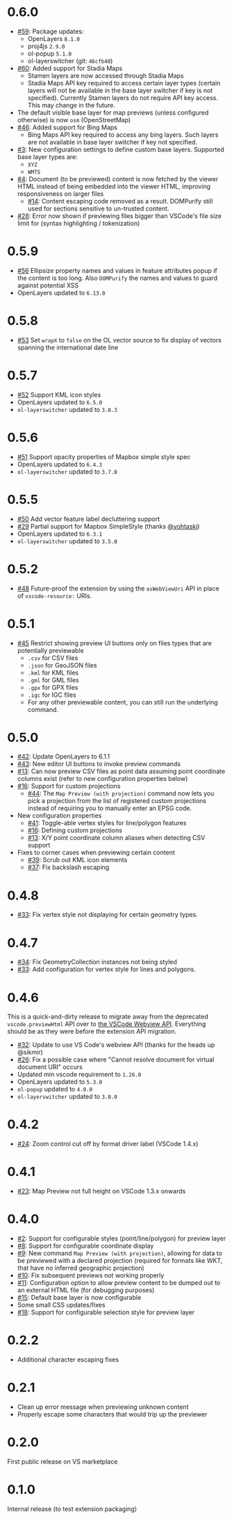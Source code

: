 # 0.6.0

 * [#59](https://github.com/jumpinjackie/vscode-map-preview/issues/59): Package updates:
   * OpenLayers `8.1.0`
   * proj4js `2.9.0`
   * ol-popup `5.1.0`
   * ol-layerswitcher (git: `46cfb40`)
 * [#60](https://github.com/jumpinjackie/vscode-map-preview/issues/60): Added support for Stadia Maps
   * Stamen layers are now accessed through Stadia Maps
   * Stadia Maps API key required to access certain layer types (certain layers will not be available in the base layer switcher if key is not specified). Currently Stamen layers do not require API key access. This may change in the future.
 * The default visible base layer for map previews (unless configured otherwise) is now `osm` (OpenStreetMap)
 * [#46](https://github.com/jumpinjackie/vscode-map-preview/issues/46): Added support for Bing Maps
   * Bing Maps API key required to access any bing layers. Such layers are not available in base layer switcher if key not specified.
 * [#3](https://github.com/jumpinjackie/vscode-map-preview/issues/3): New configuration settings to define custom base layers. Supported base layer types are:
   * `XYZ`
   * `WMTS`
 * [#4](https://github.com/jumpinjackie/vscode-map-preview/issues/4): Document (to be previewed) content is now fetched by the viewer HTML instead of being embedded into the viewer HTML, improving responsiveness on larger files
   * [#14](https://github.com/jumpinjackie/vscode-map-preview/issues/14): Content escaping code removed as a result. DOMPurify still used for sections sensitive to un-trusted content.
 * [#28](https://github.com/jumpinjackie/vscode-map-preview/issues/28): Error now shown if previewing files bigger than VSCode's file size limit for (syntax highlighting / tokenization)

# 0.5.9

 * [#56](https://github.com/jumpinjackie/vscode-map-preview/issues/56) Ellipsize property names and values in feature attributes popup if the content is too long. Also `DOMPurify` the names and values to guard against potential XSS
 * OpenLayers updated to `6.13.0`
# 0.5.8

 * [#53](https://github.com/jumpinjackie/vscode-map-preview/issues/53) Set `wrapX` to `false` on the OL vector source to fix display of vectors spanning the international date line

# 0.5.7

 * [#52](https://github.com/jumpinjackie/vscode-map-preview/issues/52) Support KML icon styles
 * OpenLayers updated to `6.5.0`
 * `ol-layerswitcher` updated to `3.8.3`

# 0.5.6

 * [#51](https://github.com/jumpinjackie/vscode-map-preview/issues/51) Support opacity properties of Mapbox simple style spec
 * OpenLayers updated to `6.4.3`
 * `ol-layerswitcher` updated to `3.7.0`

# 0.5.5

 * [#50](https://github.com/jumpinjackie/vscode-map-preview/issues/50) Add vector feature label decluttering support
 * [#29](https://github.com/jumpinjackie/vscode-map-preview/issues/29) Partial support for Mapbox SimpleStyle (thanks [@vohtaski](https://github.com/vohtaski))
 * OpenLayers updated to `6.3.1`
 * `ol-layerswitcher` updated to `3.5.0`

# 0.5.2

 * [#48](https://github.com/jumpinjackie/vscode-map-preview/issues/48) Future-proof the extension by using the `asWebViewUri` API in place of `vscode-resource:` URIs.

# 0.5.1

 * [#45](https://github.com/jumpinjackie/vscode-map-preview/issues/45) Restrict showing preview UI buttons only on files types that are potentially previewable
   * `.csv` for CSV files
   * `.json` for GeoJSON files
   * `.kml` for KML files
   * `.gml` for GML files
   * `.gpx` for GPX files
   * `.igc` for IGC files
   * For any other previewable content, you can still run the underlying command.

# 0.5.0

 * [#42](https://github.com/jumpinjackie/vscode-map-preview/issues/42): Update OpenLayers to 6.1.1
 * [#43](https://github.com/jumpinjackie/vscode-map-preview/issues/43): New editor UI buttons to invoke preview commands
 * [#13](https://github.com/jumpinjackie/vscode-map-preview/issues/13): Can now preview CSV files as point data assuming point coordinate columns exist (refer to new configuration properties below)
 * [#16](https://github.com/jumpinjackie/vscode-map-preview/issues/16): Support for custom projections
    * [#44](https://github.com/jumpinjackie/vscode-map-preview/issues/44): The `Map Preview (with projection)` command now lets you pick a projection from the list of registered custom projections instead of requiring you to manually enter an EPSG code.
 * New configuration properties
    * [#41](https://github.com/jumpinjackie/vscode-map-preview/issues/41): Toggle-able vertex styles for line/polygon features
    * [#16](https://github.com/jumpinjackie/vscode-map-preview/issues/16): Defining custom projections
    * [#13](https://github.com/jumpinjackie/vscode-map-preview/issues/13): X/Y point coordinate column aliases when detecting CSV support
 * Fixes to corner cases when previewing certain content
    * [#39](https://github.com/jumpinjackie/vscode-map-preview/issues/39): Scrub out KML icon elements
    * [#37](https://github.com/jumpinjackie/vscode-map-preview/issues/37): Fix backslash escaping

# 0.4.8

 * [#33](https://github.com/jumpinjackie/vscode-map-preview/issues/33): Fix vertex style not displaying for certain geometry types.

# 0.4.7

 * [#34](https://github.com/jumpinjackie/vscode-map-preview/issues/34): Fix GeometryCollection instances not being styled
 * [#33](https://github.com/jumpinjackie/vscode-map-preview/issues/33): Add configuration for vertex style for lines and polygons.

# 0.4.6

This is a quick-and-dirty release to migrate away from the deprecated `vscode.previewHtml` API over to [the VSCode Webview API](https://code.visualstudio.com/api/extension-guides/webview). Everything should be as they were before the extension API migration.

 * [#32](https://github.com/jumpinjackie/vscode-map-preview/issues/32): Update to use VS Code's webview API (thanks for the heads up @sikmir)
 * [#26](https://github.com/jumpinjackie/vscode-map-preview/issues/26): Fix a possible case where "Cannot resolve document for virtual document URI" occurs
 * Updated min vscode requirement to `1.26.0`
 * OpenLayers updated to `5.3.0`
 * `ol-popup` updated to `4.0.0`
 * `ol-layerswitcher` updated to `3.0.0`

# 0.4.2
 * [#24](https://github.com/jumpinjackie/vscode-map-preview/issues/24): Zoom control cut off by format driver label (VSCode 1.4.x)
 
# 0.4.1
 * [#23](https://github.com/jumpinjackie/vscode-map-preview/issues/23): Map Preview not full height on VSCode 1.3.x onwards

# 0.4.0

 * [#2](https://github.com/jumpinjackie/vscode-map-preview/issues/2): Support for configurable styles (point/line/polygon) for preview layer
 * [#8](https://github.com/jumpinjackie/vscode-map-preview/issues/8): Support for configurable coordinate display
 * [#9](https://github.com/jumpinjackie/vscode-map-preview/issues/9): New command `Map Preview (with projection)`, allowing for data to be previewed with a declared projection (required for formats like WKT, that have no inferred geographic projection)
 * [#10](https://github.com/jumpinjackie/vscode-map-preview/issues/10): Fix subsequent previews not working properly
 * [#11](https://github.com/jumpinjackie/vscode-map-preview/issues/11): Configuration option to allow preview content to be dumped out to an external HTML file (for debugging purposes)
 * [#15](https://github.com/jumpinjackie/vscode-map-preview/issues/15): Default base layer is now configurable
 * Some small CSS updates/fixes
 * [#18](https://github.com/jumpinjackie/vscode-map-preview/issues/18): Support for configurable selection style for preview layer

# 0.2.2

 * Additional character escaping fixes

# 0.2.1

 * Clean up error message when previewing unknown content
 * Properly escape some characters that would trip up the previewer

# 0.2.0

First public release on VS marketplace

# 0.1.0

Internal release (to test extension packaging)